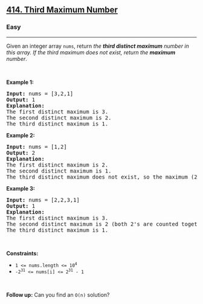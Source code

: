 <h2><a href="https://leetcode.com/problems/third-maximum-number/">414. Third Maximum Number</a></h2><h3>Easy</h3><hr><div><p>Given an integer array <code>nums</code>, return <em>the <strong>third distinct maximum</strong> number in this array. If the third maximum does not exist, return the <strong>maximum</strong> number</em>.</p>

<p>&nbsp;</p>
<p><strong class="example">Example 1:</strong></p>

<pre style="position: relative;"><strong>Input:</strong> nums = [3,2,1]
<strong>Output:</strong> 1
<strong>Explanation:</strong>
The first distinct maximum is 3.
The second distinct maximum is 2.
The third distinct maximum is 1.
<div class="open_grepper_editor" title="Edit &amp; Save To Grepper"></div></pre>

<p><strong class="example">Example 2:</strong></p>

<pre style="position: relative;"><strong>Input:</strong> nums = [1,2]
<strong>Output:</strong> 2
<strong>Explanation:</strong>
The first distinct maximum is 2.
The second distinct maximum is 1.
The third distinct maximum does not exist, so the maximum (2) is returned instead.
<div class="open_grepper_editor" title="Edit &amp; Save To Grepper"></div></pre>

<p><strong class="example">Example 3:</strong></p>

<pre style="position: relative;"><strong>Input:</strong> nums = [2,2,3,1]
<strong>Output:</strong> 1
<strong>Explanation:</strong>
The first distinct maximum is 3.
The second distinct maximum is 2 (both 2's are counted together since they have the same value).
The third distinct maximum is 1.
<div class="open_grepper_editor" title="Edit &amp; Save To Grepper"></div></pre>

<p>&nbsp;</p>
<p><strong>Constraints:</strong></p>

<ul>
	<li><code>1 &lt;= nums.length &lt;= 10<sup>4</sup></code></li>
	<li><code>-2<sup>31</sup> &lt;= nums[i] &lt;= 2<sup>31</sup> - 1</code></li>
</ul>

<p>&nbsp;</p>
<strong>Follow up:</strong> Can you find an <code>O(n)</code> solution?</div>